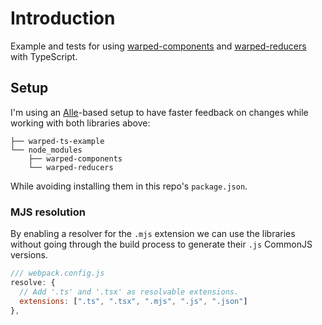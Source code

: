 # Introduction

Example and tests for using [warped-components](https://github.com/wearereasonablepeople/warped-components) and [warped-reducers](https://github.com/wearereasonablepeople/warped-reducers) with TypeScript.

## Setup

I'm using an [Alle](https://github.com/boennemann/alle)-based setup to have faster feedback on changes while working with both libraries above:

```
├── warped-ts-example
└── node_modules
    ├── warped-components
    └── warped-reducers
```

While avoiding installing them in this repo's `package.json`.

### MJS resolution
By enabling a resolver for the `.mjs` extension we can use the libraries without going through the build process to generate their `.js` CommonJS versions. 

```javascript
/// webpack.config.js
resolve: {
  // Add '.ts' and '.tsx' as resolvable extensions.
  extensions: [".ts", ".tsx", ".mjs", ".js", ".json"]
},
```

